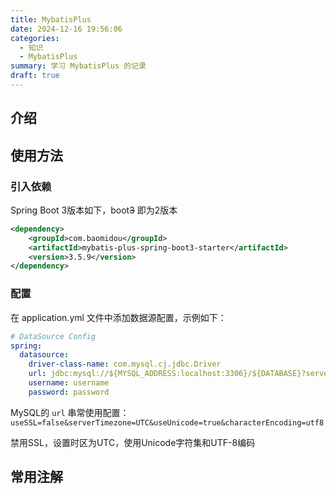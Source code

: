 ```yaml
---
title: MybatisPlus
date: 2024-12-16 19:56:06
categories:
  - 知识
  - MybatisPlus
summary: 学习 MybatisPlus 的记录
draft: true
---
```


## 介绍



## 使用方法

### 引入依赖

Spring Boot 3版本如下，boot~~3~~ 即为2版本

```xml
<dependency>
    <groupId>com.baomidou</groupId>
    <artifactId>mybatis-plus-spring-boot3-starter</artifactId>
    <version>3.5.9</version>
</dependency>
```

### 配置

在 application.yml 文件中添加数据源配置，示例如下：

```yaml
# DataSource Config
spring:
  datasource:
    driver-class-name: com.mysql.cj.jdbc.Driver
    url: jdbc:mysql://${MYSQL_ADDRESS:localhost:3306}/${DATABASE}?serverTimezone=Asia/Shanghai
    username: username
    password: password
```

MySQL的 `url` 串常使用配置：`useSSL=false&serverTimezone=UTC&useUnicode=true&characterEncoding=utf8`

禁用SSL，设置时区为UTC，使用Unicode字符集和UTF-8编码

## 常用注解
